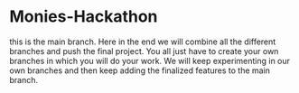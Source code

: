 # Monies-Hackathon

this is the main branch. Here in the end we will combine all the different branches and push the final project. You all just have to create your own branches in which you will do your work. We will keep experimenting in our own branches and then keep adding the finalized features to the main branch.
